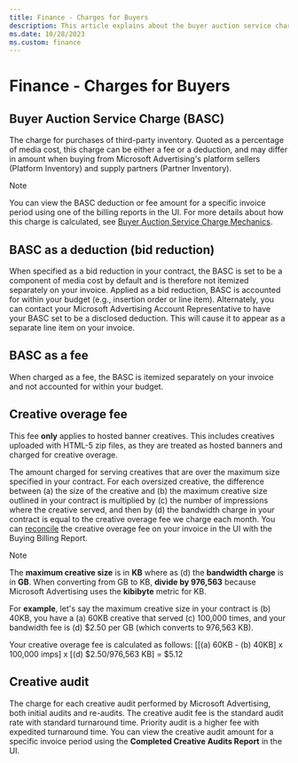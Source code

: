 ```yaml
---
title: Finance - Charges for Buyers
description: This article explains about the buyer auction service charge.
ms.date: 10/28/2023
ms.custom: finance
---
```


# Finance - Charges for Buyers

## Buyer Auction Service Charge (BASC)

The charge for purchases of third-party inventory. Quoted as a percentage of media cost, this charge can be either a fee or a deduction, and may differ in amount when buying from Microsoft Advertising's platform sellers (Platform Inventory) and supply partners (Partner Inventory).

> [!NOTE]
> You can view the BASC deduction or fee amount for a specific invoice period using one of the billing reports in the UI. For more details about how this charge is calculated, see [Buyer Auction Service Charge Mechanics](./buyer-auction-service-charge-mechanics.md).

## BASC as a deduction (bid reduction)

When specified as a bid reduction in your contract, the BASC is set to be a component of media cost by default and is therefore not itemized separately on your invoice. Applied as a bid reduction, BASC is accounted for within your budget (e.g., insertion order or line item). Alternately, you can contact your Microsoft Advertising Account Representative to have your BASC set to be a disclosed deduction. This will cause it to appear as a separate line item on your invoice.

## BASC as a fee

When charged as a fee, the BASC is itemized separately on your invoice and not accounted for within your budget.

## Creative overage fee

This fee **only** applies to hosted banner creatives. This includes creatives uploaded with HTML-5 zip files, as they are treated as hosted banners and charged for creative overage.

The amount charged for serving creatives that are over the maximum size specified in your contract. For each oversized creative, the difference between (a) the size of the creative and (b) the maximum creative size outlined in your contract is multiplied by (c) the number of impressions where the creative served, and then by (d) the bandwidth charge in your contract is equal to the creative overage fee we charge each month. You can [reconcile](./reconciling-your-invoice-with-reporting.md) the creative overage fee on your invoice in the UI with the Buying Billing Report.

> [!NOTE]
> The **maximum creative size** is in **KB** where as (d) the **bandwidth charge** is in **GB**. When converting from GB to KB, **divide by 976,563** because Microsoft Advertising uses the **kibibyte** metric for KB.

For **example**, let's say the maximum creative size in your contract is (b) 40KB, you have a (a) 60KB creative that served (c) 100,000 times, and your bandwidth fee is (d) $2.50 per GB (which converts to 976,563 KB).

Your creative overage fee is calculated as follows: [[(a) 60KB - (b) 40KB] x 100,000 imps] x [(d) $2.50/976,563 KB] = $5.12

## Creative audit

The charge for each creative audit performed by Microsoft Advertising, both initial audits and re-audits. The creative audit fee is the standard audit rate with standard turnaround time. Priority audit is a higher fee with expedited turnaround time. You can view the creative audit amount for a specific invoice period using the **Completed Creative Audits Report** in the UI.
